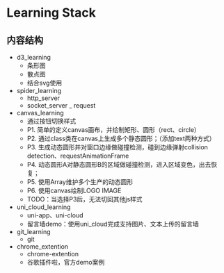 # Learning Stack

## 内容结构
- d3_learning
    - 条形图
    - 散点图
    - 结合svg使用
- spider_learning
    - http_server
    - socket_server
    _ request
- canvas_learning
    - 通过按钮切换样式
    - P1. 简单的定义canvas画布，并绘制矩形、圆形（rect、circle）
    - P2. 通过class类在canvas上生成多个静态圆形；（添加text两种方式）
    - P3. 生成动态圆形并对窗口边缘做碰撞检测，碰到边缘弹射collision detection、requestAnimationFrame
    - P4. 动态圆形A对静态圆形B的区域做碰撞检测，进入区域变色，出去恢复；
    - P5. 使用Array维护多个生产的动态圆形
    - P6. 使用canvas绘制LOGO IMAGE
    - TODO：当选择P3后，无法切回其他js样式
- uni_cloud_learning
    - uni-app、uni-cloud
    - 留言墙demo：使用uni_cloud完成支持图片、文本上传的留言墙
- git_learning
    - git
- chrome_extention
    - chrome-extention
    - 谷歌插件啦，官方demo案例


